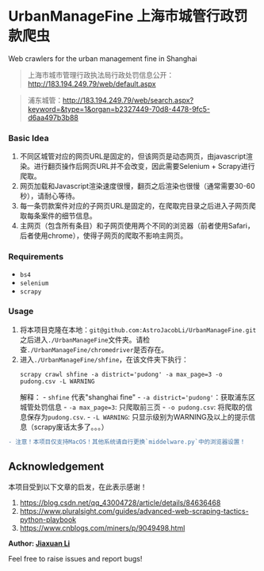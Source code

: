 # UrbanManageFine 上海市城管行政罚款爬虫
Web crawlers for the urban management fine in Shanghai 

> 上海市城市管理行政执法局行政处罚信息公开：http://183.194.249.79/web/default.aspx

> 浦东城管：http://183.194.249.79/web/search.aspx?keyword=&type=1&organ=b2327449-70d8-4478-9fc5-d6aa497b3b88

### Basic Idea
1. 不同区城管对应的网页URL是固定的，但该网页是动态网页，由javascript渲染。进行翻页操作后网页URL并不会改变，因此需要Selenium + Scrapy进行爬取。
2. 网页加载和Javascript渲染速度很慢，翻页之后渲染也很慢（通常需要30-60秒），请耐心等待。
3. 每一条罚款案件对应的子网页URL是固定的，在爬取完目录之后进入子网页爬取每条案件的细节信息。
4. 主网页（包含所有条目）和子网页使用两个不同的浏览器（前者使用Safari，后者使用chrome），使得子网页的爬取不影响主网页。


### Requirements
- `bs4`
- `selenium`
- `scrapy`

### Usage
1. 将本项目克隆在本地：`git@github.com:AstroJacobLi/UrbanManageFine.git` 之后进入`./UrbanManageFine`文件夹。请检查`./UrbanManageFine/chromedriver`是否存在。
2. 进入`./UrbanManageFine/shfine`，在该文件夹下执行：
    ```
    scrapy crawl shfine -a district='pudong' -a max_page=3 -o pudong.csv -L WARNING
    ```
    解释：
        - `shfine` 代表"shanghai fine"
        - `-a district='pudong'`：获取浦东区城管处罚信息
        - `-a max_page=3`: 只爬取前三页
        - `-o pudong.csv`: 将爬取的信息保存为`pudong.csv`.
        - `-L WARNING`: 只显示级别为WARNING及以上的提示信息（scrapy废话太多了。。。）



```diff
- 注意！本项目仅支持MacOS！其他系统请自行更换`middelware.py`中的浏览器设置！
```

## Acknowledgement
本项目受到以下文章的启发，在此表示感谢！
1. https://blog.csdn.net/qq_43004728/article/details/84636468
2. https://www.pluralsight.com/guides/advanced-web-scraping-tactics-python-playbook
3. https://www.cnblogs.com/miners/p/9049498.html

**Author: [Jiaxuan Li](mailto:jiaxuanl@princeton.edu)**

Feel free to raise issues and report bugs!